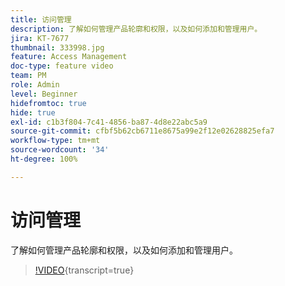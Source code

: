 ```yaml
---
title: 访问管理
description: 了解如何管理产品轮廓和权限，以及如何添加和管理用户。
jira: KT-7677
thumbnail: 333998.jpg
feature: Access Management
doc-type: feature video
team: PM
role: Admin
level: Beginner
hidefromtoc: true
hide: true
exl-id: c1b3f804-7c41-4856-ba87-4d8e22abc5a9
source-git-commit: cfbf5b62cb6711e8675a99e2f12e02628825efa7
workflow-type: tm+mt
source-wordcount: '34'
ht-degree: 100%

---
```


# 访问管理

了解如何管理产品轮廓和权限，以及如何添加和管理用户。

>[!VIDEO](https://video.tv.adobe.com/v/333998?quality=12&learn=on){transcript=true}
